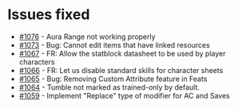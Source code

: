 # Issues fixed
- [#1076](https://gitlab.com/dragonshorn/D35E/-/issues/1076) - Aura Range not working properly
- [#1073](https://gitlab.com/dragonshorn/D35E/-/issues/1073) - Bug: Cannot edit items that have linked resources
- [#1067](https://gitlab.com/dragonshorn/D35E/-/issues/1067) - FR: Allow the statblock datasheet to be used by player characters
- [#1066](https://gitlab.com/dragonshorn/D35E/-/issues/1066) - FR: Let us disable standard skills for character sheets
- [#1065](https://gitlab.com/dragonshorn/D35E/-/issues/1065) - Bug: Removing Custom Attribute feature in Feats
- [#1064](https://gitlab.com/dragonshorn/D35E/-/issues/1064) - Tumble not marked as trained-only by default.
- [#1059](https://gitlab.com/dragonshorn/D35E/-/issues/1059) - Implement "Replace" type of modifier for AC and Saves
